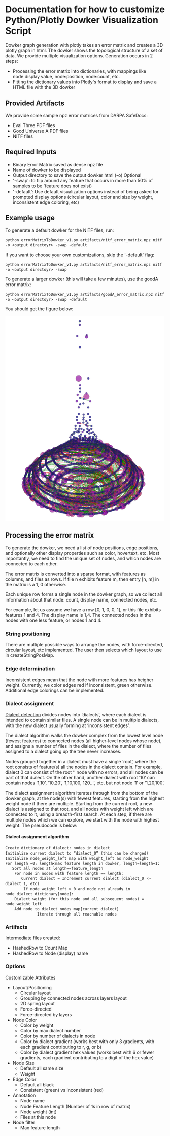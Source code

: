 # Documentation for how to customize Python/Plotly Dowker Visualization Script

Dowker graph generation with plotly takes an error matrix and creates a 3D plotly graph in html. The dowker shows the topological structure of a set of data. We provide multiple visualization options. Generation occurs in 2 steps:
- Processing the error matrix into dictionaries, with mappings like node:display value, node:position, node:count, etc.
- Fitting the dictionary values into Plotly's format to display and save a HTML file with the 3D dowker

## Provided Artifacts

We provide some sample npz error matrices from DARPA SafeDocs:
- Eval Three PDF files
- Good Universe A PDF files
- NITF files


## Required Inputs
- Binary Error Matrix saved as dense npz file
- Name of dowker to be displayed
- Output directory to save the output dowker html (-o)
Optional
- '-swap': to flip around any feature that occurs in more than 50% of samples to be 'feature does not exist)
- '-default': Use default visualization options instead of being asked for prompted display options (circular layout, color and size by weight, inconsistent edge coloring, etc)

## Example usage

To generate a default dowker for the NITF files, run:
```
python errorMatrixToDowker_v1.py artifacts/nitf_error_matrix.npz nitf -o <output directoyr> -swap -default 
```
If you want to choose your own customizations, skip the '-default' flag:
```
python errorMatrixToDowker_v1.py artifacts/nitf_error_matrix.npz nitf -o <output directoyr> -swap 
```

To generate a larger dowker (this will take a few minutes), use the goodA error matrix:
```
python errorMatrixToDowker_v1.py artifacts/goodA_error_matrix.npz nitf -o <output directoyr> -swap -default 
```
You should get the figure below:

<img src="dowker_goodA.png" width="500">


## Processing the error matrix

To generate the dowker, we need a list of node positions, edge positions, and optionally other display properties such as color, hovertext, etc. Most importantly, we need to find the unique set of nodes, and which nodes are connected to each other.

The error matrix is converted into a sparse format, with features as columns, and files as rows. If file n exhibits feature m, then entry [n, m] in the matrix is a 1, 0 otherwise. 

Each unique row forms a single node in the dowker graph, so we collect all information about that node: count, display name, connected nodes, etc.

For example, let us assume we have a row [0, 1, 0, 0, 1], or this file exhibits features 1 and 4. The display name is 1,4. The connected nodes in the nodes with one less feature, or nodes 1 and 4. 

### String positioning

There are multiple possible ways to arrange the nodes, with force-directed, circular layout, etc implemented. The user then selects which layout to use in createStringPosMap. 

### Edge determination

Inconsistent edges mean that the node with more features has heigher weight. Currently, we color edges red if inconsistent, green otherwise. Additional edge colorings can be implemented.

### Dialect assignment

[Dialect detection](https://arxiv.org/pdf/2201.08267.pdf) divides nodes into ‘dialects’, where each dialect is intended to contain similar files. A single node can be in multiple dialects, with the new dialect usually forming at ‘inconsistent edges’. 

The dialect algorithm walks the dowker complex from the lowest level node (fewest features) to connected nodes (all higher-level nodes whose node), and assigns a number of files in the dialect, where the number of files assigned to a dialect going up the tree never increases.

Nodes grouped together in a dialect must have a single ‘root’, where the root consists of feature(s) all the nodes in the dialect contain. For example, dialect 0 can consist of the root ‘’ node with no errors, and all nodes can be part of that dialect. On the other hand, another dialect with root ‘10’ can contain nodes ‘1,10’, ’10,20’, ‘1,10,100, 120…’, etc, but not node ‘1’ or ‘1,20,100’. 

The dialect assignment algorithm iterates through from the bottom of the dowker graph, at the node(s) with fewest features, starting from the highest weight node if there are multiple. Starting from the current root, a new dialect is assigned to that root, and all nodes with weight left which are connected to it, using a breadth-first search. At each step, if there are multiple nodes which we can explore, we start with the node with highest weight. The pseudocode is below:

#### Dialect assignment algorithm
```
Create dictionary of dialect: nodes in dialect
Initialize current dialect to “dialect_0” (this can be changed)
Initialize node_weight_left map with weight_left as node_weight
For length =0; length<max feature length in dowker, length=length+1:
   Sort all nodes at length==feature_length
    For node in nodes with feature length == length:
       Current dialect = Increment current dialect (dialect_0 -> dialect 1, etc)
        If node_weight_left > 0 and node not already in node_dialect_dictionary[node]:
	Dialect weight (for this node and all subsequent nodes) = node_weight_left
	Add node to dialect_nodes_map[current_dialect]
              Iterate through all reachable nodes 
```

### Artifacts

Intermediate files created:
- HashedRow to Count Map
- HashedRow to Node (display) name

### Options 

Customizable Attributes
- Layout/Positioning
    - Circular layout
    - Grouping by connected nodes across layers layout
    - 2D spring layout
    - Force-directed 
    - Force-directed by layers
- Node Color
    - Color by weight
    - Color by max dialect number
    - Color by number of dialects in node
    - Color by dialect gradient (works best with only 3 gradients, with each gradient contributing to r, g, or b)
    - Color by dialect gradient hex values (works best with 6 or fewer gradients, each gradient contributing to a digit of the hex value)
- Node Size
    - Default all same size
    - Weight 
- Edge Color
    - Default all black 
    - Consistent (green) vs Inconsistent (red)
- Annotation
    - Node name
    - Node Feature Length (Number of 1s in row of matrix)
    - Node weight (int)
    - Files at this node
- Node filter
    - Max feature length


 

